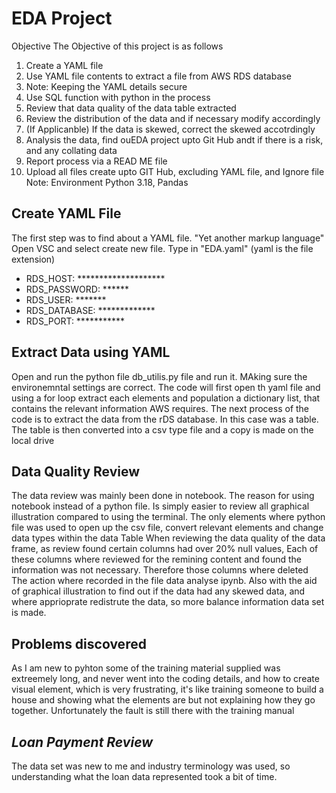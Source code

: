 # **EDA Project**
Objective
The Objective of this project is as follows
1. Create a YAML file
2. Use YAML file contents to extract a file from AWS RDS database
3. Note: Keeping the YAML details secure
4. Use SQL function with python in the process
5. Review that data quality of the data table extracted
6. Review the distribution of the data and if necessary modify accordingly
7. (If Applicanble) If the data is skewed, correct the skewed accotrdingly
8. Analysis the data, find ouEDA project upto Git Hub andt if there is a risk, and any collating data
9. Report process via a READ ME file
10. Upload all files create upto GIT Hub, excluding YAML file, and Ignore file
Note: Environment Python 3.18, Pandas
## Create YAML File
The first step was to find about a YAML file. "Yet another markup language"
Open VSC and select create new file. Type in "EDA.yaml" (yaml is the file extension)
 - RDS_HOST: ********************
 - RDS_PASSWORD: ******
 - RDS_USER: *******
 - RDS_DATABASE: *************
 - RDS_PORT: ***********
## Extract Data using YAML
Open and run the python file db_utilis.py file and run it. MAking sure the environemntal settings are correct.
The code will first open th yaml file and using a for loop extract each elements and population a dictionary list, that contains the relevant information
AWS requires. 
The next process of the code is to extract the data from the rDS database. In this case was a table.
The table is then converted into a csv type file and a copy is made on the local drive

## Data Quality Review
The data review was mainly been done in notebook. The reason for using notebook instead of a python file.
Is simply easier to review all graphical illustration compared to using the terminal. The only elements where python file was used
to open up the csv file, convert relevant elements and change data types within the data Table
When reviewing the data quality of the data frame, as review found certain columns had over 20% null values, Each of these columns where
reviewed for the remining content and found the information was not necessary. Therefore those columns where deleted
The action where recorded in the file data analyse ipynb.
Also with the aid of graphical illustration to find out if the data had any skewed data, and where apprioprate redistrute the data, 
so  more balance information data set is made.

## Problems discovered
As I am new to pyhton some of the training material supplied was extreemely long, and never went into the coding details, and how to create
visual element, which is very frustrating, it's like training someone to build a house and showing what the elements are but not explaining how they go together.
Unfortunately the fault is still there with the training manual

## *Loan Payment Review*
The data set was new to me and industry terminology was used, so understanding what the loan data represented took a bit of time.

